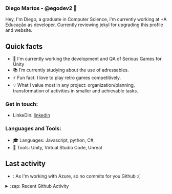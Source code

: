 ### Diego Martos - @egodev2 👋

Hey, I'm Diego, a graduate in Computer Science, i'm currently working at +A Educação as developer. Currently reviewing jekyl for upgrading this profile and website.

## Quick facts

- 🔭 I'm currently working the development and QA of Serious Games for Unity
- :books: I’m currently studying about the use of adressables.
- ⚡ Fun fact: I love to play retro games competitively.
- :bulb: What I value most in any project: organization/planning, transformation of activities in smaller and achievable tasks.

### Get in touch:

* LinkeDin: [linkedin]

### Languages and Tools:

* :mortar_board: Languages: Javascript, python, C#, 
* :wrench: Tools: Unity, Virtual Studio Code, Unreal

## Last activity
* : As I'm working with Azure, so no commits for you Github :(
<details>
  <summary>:zap: Recent Github Activity</summary>
  
<!--START_SECTION:activity-->

<!-- -->
* Worked as lead developer from 2019 to 2022 a game quiz using Unity in [Diversão Séria](https://github.com/diversao-seria/quiz-unity).
* Created a Majora Mask Randomizer layout for gossip stones tracker[MM_compressed_tracker](https://github.com/egodev2/MM_standard_compressed).
<!-- 3. 💪 Opened PR [#249](https://github.com//abhisheknaiidu/awesome-github-profile-readme/pull/249) in [abhisheknaiidu/awesome-github-profile-readme](https://github.com//abhisheknaiidu/awesome-github-profile-readme) -->
<!-- 4. ❗️ Closed issue [#9](https://github.com//jamesgeorge007/github-activity-readme/issues/9) in [jamesgeorge007/github-activity-readme](https://github.com//jamesgeorge007/github-activity-readme) -->
<!-- 5. 🗣 Commented on [#9](https://github.com//jamesgeorge007/github-activity-readme/issues/9) in [jamesgeorge007/github-activity-readme](https://github.com//jamesgeorge007/github-activity-readme) -->

<!--END_SECTION:activity-->

</details>

[linkedin]: https://www.linkedin.com/in/diego-martos-buoro-b72421aa/
<!-- [twitter]: https://twitter.com/codeSTACKr
[youtube]: https://youtube.com/codeSTACKr
[instagram]: https://instagram.com/codeSTACKr -->
